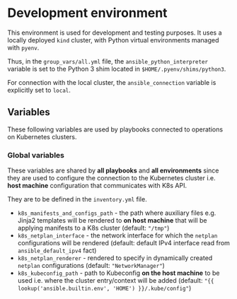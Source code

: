 # Development environment

This environment is used for development and testing purposes.
It uses a locally deployed `kind` cluster, with Python virtual environments managed with `pyenv`.

Thus, in the `group_vars/all.yml` file, the `ansible_python_interpreter` variable is set to the Python 3 shim located in `$HOME/.pyenv/shims/python3`.

For connection with the local cluster, the `ansible_connection` variable is explicitly set to `local`.

## Variables

These following variables are used by playbooks connected to operations on Kubernetes clusters.

### Global variables

These variables are shared by **all playbooks** and **all environments**
since they are used to configure the connection to the Kubernetes cluster
i.e. **host machine** configuration that communicates with K8s API.

They are to be defined in the `inventory.yml` file.

* `k8s_manifests_and_configs_path` - the path where auxiliary files e.g. Jinja2 templates will be rendered to **on host machine** that will be applying manifests to a K8s cluster (default: `"/tmp"`)
* `k8s_netplan_interface` - the network interface for which the `netplan` configurations will be rendered (default: default IPv4 interface read from `ansible_default_ipv4` fact)
* `k8s_netplan_renderer` - rendered to specify in dynamically created `netplan` configurations (default: `"NetworkManager"`)
* `k8s_kubeconfig_path` - path to Kubeconfig **on the host machine** to be used i.e. where the cluster entry/context will be added (default: `"{{ lookup('ansible.builtin.env', 'HOME') }}/.kube/config"`)
